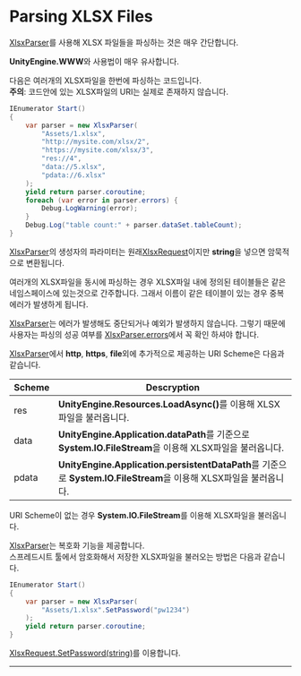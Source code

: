# Parsing XLSX Files

[XlsxParser][]를 사용해 XLSX 파일들을 파싱하는 것은 매우 간단합니다.

**UnityEngine.WWW**와 사용법이 매우 유사합니다.

다음은 여러개의 XLSX파일을 한번에 파싱하는 코드입니다.<br>
**주의**: 코드안에 있는 XLSX파일의 URI는 실제로 존재하지 않습니다.

```csharp
IEnumerator Start()
{
    var parser = new XlsxParser(
        "Assets/1.xlsx",
        "http://mysite.com/xlsx/2",
        "https://mysite.com/xlsx/3",
        "res://4",
        "data://5.xlsx",
        "pdata://6.xlsx" 
    );
    yield return parser.coroutine;
    foreach (var error in parser.errors) {
        Debug.LogWarning(error);
    }
    Debug.Log("table count:" + parser.dataSet.tableCount);
}
```
[XlsxParser][]의 생성자의 파라미터는 원래[XlsxRequest][]이지만 **string**을 넣으면 암묵적으로 변환됩니다.

여러개의 XLSX파일을 동시에 파싱하는 경우 XLSX파일 내에 정의된 테이블들은 같은 네임스페이스에 있는것으로 간주합니다. 그래서 이름이 같은 테이블이 있는 경우 중복 에러가 발생하게 됩니다.

[XlsxParser][]는 에러가 발생해도 중단되거나 예외가 발생하지 않습니다.
그렇기 때문에 사용자는 파싱의 성공 여부를 [XlsxParser.errors][]에서 꼭 확인 하셔야 합니다.

[XlsxParser][]에서 **http**, **https**, **file**외에 추가적으로 제공하는 URI Scheme은 다음과 같습니다.


Scheme | Descryption
------ | -----------
res   | **UnityEngine.Resources.LoadAsync()**<b></b>를 이용해 XLSX파일을 불러옵니다. 
data  | **UnityEngine.Application.dataPath**를 기준으로 **System.IO.FileStream**을 이용해 XLSX파일을 불러옵니다.
pdata | **UnityEngine.Application.persistentDataPath**를 기준으로 **System.IO.FileStream**을 이용해 XLSX파일을 불러옵니다.

URI Scheme이 없는 경우 **System.IO.FileStream**를 이용해 XLSX파일을 불러옵니다.

[XlsxParser][]는 복호화 기능을 제공합니다.<br>
스프레드시트 툴에서 암호화해서 저장한 XLSX파일을 불러오는 방법은 다음과 같습니다.

```csharp
IEnumerator Start()
{
    var parser = new XlsxParser(
        "Assets/1.xlsx".SetPassword("pw1234")
    );
    yield return parser.coroutine;
}
```
[XlsxRequest.SetPassword(string)][]를 이용합니다.

* * *

[XlsxParser]:        ../03-API/XlsxParser.html
[XlsxParser.errors]: ../03-API/XlsxParser.html#05

[XlsxRequest]:                     ../03-API/XlsxRequest.html
[XlsxRequest.SetPassword(string)]: ../03-API/XlsxRequest.html#04
